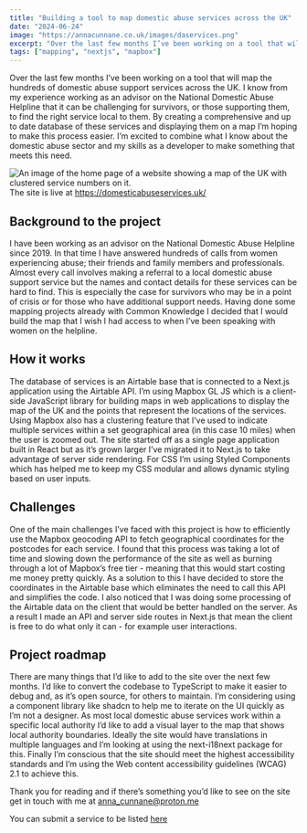 ```yaml
---
title: "Building a tool to map domestic abuse services across the UK"
date: "2024-06-24"
image: "https://annacunnane.co.uk/images/daservices.png"
excerpt: "Over the last few months I’ve been working on a tool that will map the hundreds of domestic abuse support services across the UK."
tags: ["mapping", "nextjs", "mapbox"]
---
```


<article>

<p>Over the last few months I’ve been working on a tool that will map the hundreds of domestic abuse support services across the UK. I know from my experience working as an advisor on the National Domestic Abuse Helpline that it can be challenging for survivors, or those supporting them, to find the right service local to them. By creating a comprehensive and up to date database of these services and displaying them on a map I’m hoping to make this process easier. I’m excited to combine what I know about the domestic abuse sector and my skills as a developer to make something that meets this need.</p>

<img src="https://annacunnane.co.uk/images/daservices.png" alt="An image of the home page of a website showing a map of the UK with clustered service numbers on it." />
<caption>The site is live at <a href="https://domesticabuseservices.uk/">https://domesticabuseservices.uk/</a></caption>

<h2>Background to the project</h2>
<p>I have been working as an advisor on the National Domestic Abuse Helpline since 2019. In that time I have answered hundreds of calls from women experiencing abuse; their friends and family members and professionals. Almost every call involves making a referral to a local domestic abuse support service but the names and contact details for these services can be hard to find. This is especially the case for survivors who may be in a point of crisis or for those who have additional support needs. Having done some mapping projects already with Common Knowledge I decided that I would build the map that I wish I had access to when I’ve been speaking with women on the helpline.</p>

<h2>How it works</h2>
<p>The database of services is an Airtable base that is connected to a Next.js application using the Airtable API. I’m using Mapbox GL JS which is a client-side JavaScript library for building maps in web applications to display the map of the UK and the points that represent the locations of the services. Using Mapbox also has a clustering feature that I’ve used to indicate multiple services within a set geographical area (in this case 10 miles) when the user is zoomed out. 
The site started off as a single page application built in React but as it’s grown larger I’ve migrated it to Next.js to take advantage of server side rendering. For CSS I’m using Styled Components which has helped me to keep my CSS modular and allows dynamic styling based on user inputs. </p>

<h2>Challenges</h2>
<p>One of the main challenges I’ve faced with this project is how to efficiently use the Mapbox geocoding API to fetch geographical coordinates for the postcodes for each service. I found that this process was taking a lot of time and slowing down the performance of the site as well as burning through a lot of Mapbox’s free tier - meaning that this would start costing me money pretty quickly. As a solution to this I have decided to store the coordinates in the Airtable base which eliminates the need to call this API and simplifies the code. I also noticed that I was doing some processing of the Airtable data on the client that would be better handled on the server. As a result I made an API and server side routes in Next.js that mean the client is free to do what only it can - for example user interactions.</p> 

<h2>Project roadmap</h2>
<p>There are many things that I’d like to add to the site over the next few months. I’d like to convert the codebase to TypeScript to make it easier to debug and, as it’s open source, for others to maintain. I’m considering using a component library like shadcn to help me to iterate on the UI quickly as I’m not a designer. As most local domestic abuse services work within a specific local authority I’d like to add a visual layer to the map that shows local authority boundaries.  Ideally the site would have translations in multiple languages and I’m looking at using the next-i18next package for this. Finally I’m conscious that the site should meet the highest accessibility standards and I’m using the Web content accessibility guidelines (WCAG) 2.1 to achieve this.</p>

<p>Thank you for reading and if there’s something you’d like to see on the site get in touch with me at <a href="mailto:anna_cunnane@proton.me">anna_cunnane@proton.me</a></p>
<p>You can submit a service to be listed <a href="https://airtable.com/appksbQlVr07Kxadu/pagEkSrTVCs0yk2OS/form"> here</a></p>


</article>